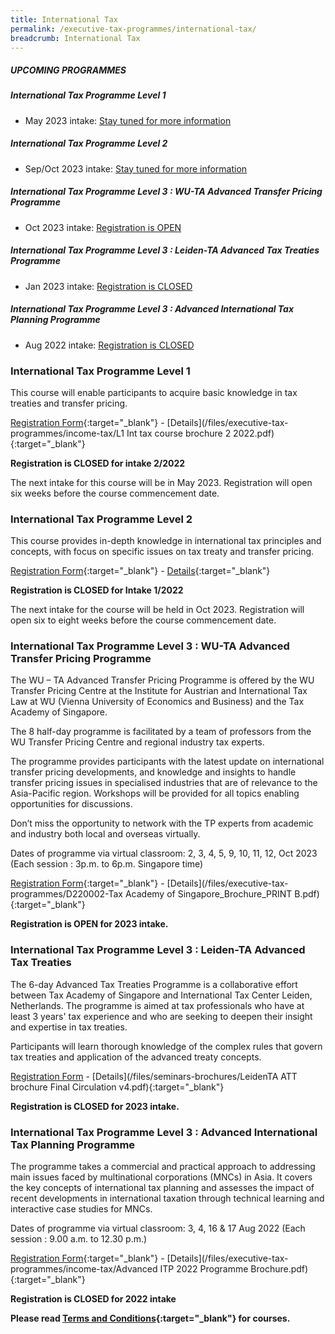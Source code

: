 ```yaml
---
title: International Tax
permalink: /executive-tax-programmes/international-tax/
breadcrumb: International Tax
---
```

##### **UPCOMING PROGRAMMES**
##### **International Tax Programme Level 1**
* May 2023 intake: [Stay tuned for more information](/executive-tax-programmes/international-tax/#etp1IT-ta-id)

##### **International Tax Programme Level 2**
* Sep/Oct 2023 intake: [Stay tuned for more information](/executive-tax-programmes/international-tax/#etp2IT-ta-id)

##### **International Tax Programme Level 3 : WU-TA Advanced Transfer Pricing Programme**
* Oct 2023 intake: [Registration is OPEN](/executive-tax-programmes/international-tax/#wu-ta-id)

##### **International Tax Programme Level 3 : Leiden-TA Advanced Tax Treaties Programme**
* Jan 2023 intake: [Registration is CLOSED](/executive-tax-programmes/international-tax/#leiden-ta-id)

##### **International Tax Programme Level 3 : Advanced International Tax Planning Programme**
* Aug 2022 intake: [Registration is CLOSED](/executive-tax-programmes/international-tax/#itp-id)


<a id="etp1IT-ta-id"></a>
### **International Tax Programme Level 1**

This course will enable participants to acquire basic knowledge in tax treaties and transfer pricing.

[Registration Form](https://go.gov.sg/reglevel1int22022){:target="_blank"} - [Details](/files/executive-tax-programmes/income-tax/L1 Int tax course brochure 2 2022.pdf){:target="_blank"}

**Registration is CLOSED for intake 2/2022**

The next intake for this course will be in May 2023. Registration will open six weeks before the course commencement date.

<a id="etp2IT-ta-id"></a>
### **International Tax Programme Level 2**

This course provides in-depth knowledge in international tax principles and concepts, with focus on specific issues on tax treaty and transfer pricing.

[Registration Form](   https://go.gov.sg/l2int12022registration){:target="_blank"} - [Details](/files/executive-tax-programmes/income-tax/brochureIntTaxL212022.pdf){:target="_blank"}

**Registration is CLOSED for Intake 1/2022**

The next intake for the course will be held in Oct 2023. Registration will open six to eight weeks before the course commencement date.

<a id="wu-ta-id"></a>
### **International Tax Programme Level 3 : WU-TA Advanced Transfer Pricing Programme**

The WU – TA Advanced Transfer Pricing Programme is offered by the WU Transfer Pricing Centre at the Institute for Austrian and International Tax Law at WU (Vienna University of Economics and Business) and the Tax Academy of Singapore. 

The 8 half-day programme is facilitated by a team of professors from the WU Transfer Pricing Centre and regional industry tax experts.

The programme provides participants with the latest update on international transfer pricing developments, and knowledge and insights to handle transfer pricing issues in specialised industries that are of relevance to the Asia-Pacific region. Workshops will be provided for all topics enabling opportunities for discussions.

Don’t miss the opportunity to network with the TP experts from academic and industry both local and overseas virtually.

Dates of programme via virtual classroom: 2, 3, 4, 5, 9, 10, 11, 12, Oct 2023 (Each session : 3p.m. to 6p.m. Singapore time)

[Registration Form](https://go.gov.sg/fgnacs){:target="_blank"} - [Details](/files/executive-tax-programmes/D220002-Tax Academy of Singapore_Brochure_PRINT B.pdf){:target="_blank"}

**Registration is OPEN for 2023 intake.**

<a id="leiden-ta-id"></a>
### **International Tax Programme Level 3 : Leiden-TA Advanced Tax Treaties**

The 6-day Advanced Tax Treaties Programme is a collaborative effort between Tax Academy of Singapore and International Tax Center Leiden, Netherlands. The programme is aimed at tax professionals who have at least 3 years' tax experience and who are seeking to deepen their insight and expertise in tax treaties.

Participants will learn thorough knowledge of the complex rules that govern tax treaties and application of the advanced treaty concepts.

[Registration Form](https://form.gov.sg/63317d4657c5a7001209efac) - [Details](/files/seminars-brochures/LeidenTA ATT brochure Final Circulation v4.pdf){:target="_blank"}

**Registration is CLOSED for 2023 intake.**

<a id="itp-id"></a>
### **International Tax Programme Level 3 : Advanced International Tax Planning Programme**

The programme takes a commercial and practical approach to addressing main issues faced by multinational corporations (MNCs) in Asia. It covers the key concepts of international tax planning and assesses the impact of recent developments in international taxation through technical learning and interactive case studies for MNCs.  

Dates of programme via virtual classroom: 3, 4, 16  &amp; 17 Aug 2022 (Each session : 9.00 a.m. to 12.30 p.m.)

[Registration Form](https://go.gov.sg/yg1voh){:target="_blank"} - [Details](/files/executive-tax-programmes/income-tax/Advanced ITP 2022 Programme Brochure.pdf){:target="_blank"}

**Registration is CLOSED for 2022 intake**

**Please read [Terms and Conditions](/executive-tax-programmes/Terms-and-Conditions/){:target="_blank"} for courses.**
